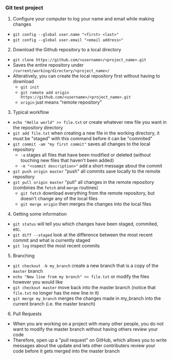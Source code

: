 ### Git test project

1. Configure your computer to log your name and email while making changes
  - `git config --global user.name "<first> <last>"`
  - `git config --global user.email "<email address>"`

2. Download the Github repository to a local directory
  - `git clone https://github.com/<username>/<project_name>.git`
  - Saves the entire repository under `/current/working/directory/<project_name>/`
  - Alteratively, you can create the local repository first without having to download
    - `git init`
    - `git remote add origin https://github.com/<username>/<project_name>.git`
    - `origin` just means "remote repository"

3. Typical workflow
  - `echo "Hello world" >> file.txt` or create whatever new file you want in the repository directory
  - `git add file.txt` when creating a new file in the working directory, it must be "staged" with this command before it can be "commited"
  - `git commit -am "my first commit"` saves all changes to the local repository
    - `-a` stages all files that have been modified or deleted (without touching new files that haven't been added)
    - `-m "<commit description>"` add a short message about the commit
  - `git push origin master` "push" all commits save locally to the remote repository
  - `git pull origin master` "pull" all changes in the remote repository (combines the `fetch` and `merge` routines)
    - `git fetch` download everything from the remote repository, but doesn't change any of the local files
    - `git merge origin` then merges the changes into the local files
    
4. Getting some information
  - `git status` will tell you which changes have been staged, commited, etc.
  - `git diff --staged` look at the difference between the most recent commit and what is currently staged
  - `git log` inspect the most recent commits

5. Branching
  - `git checkout -b my_branch` create a new branch that is a copy of the `master` branch
  - `echo "New line from my branch" >> file.txt` or modify the files however you would like
  - `git checkout master` move back into the master branch (notice that `file.txt` no longer has the new line in it)
  - `git merge my_branch` merges the changes made in my_branch into the current branch (i.e. the master branch)

6. Pull Requests
  - When you are working on a project with many other people, you do not want to modify the master branch without having others review your code
  - Therefore, open up a "pull request" on GitHub, which allows you to write messages about the update and lets other contributers review your code before it gets merged into the master branch
